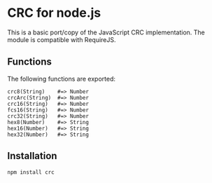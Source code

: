 # CRC for node.js

This is a basic port/copy of the JavaScript CRC implementation. The module is compatible with RequireJS.

## Functions

The following functions are exported:

    crc8(String)	#=> Number
    crcArc(String)	#=> Number
    crc16(String)	#=> Number
    fcs16(String)	#=> Number
    crc32(String)	#=> Number
    hex8(Number)	#=> String
    hex16(Number)	#=> String
    hex32(Number)	#=> String

## Installation

    npm install crc

